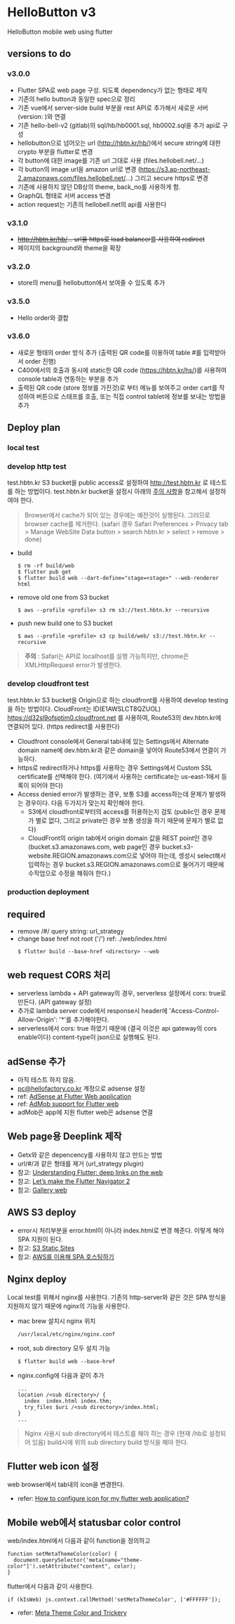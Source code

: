 # HelloButton v3

HelloButton mobile web using flutter

## versions to do

### v3.0.0
- Flutter SPA로 web page 구성. 되도록 dependency가 없는 형태로 제작
- 기존의 hello button과 동일한 spec으로 정리
- 기존 vue에서 server-side build 부분을 rest API로 추가해서 새로운 서버 (version: )와 연결
- 기존 hello-bell-v2 (gitlab)의 sql/hb/hb0001.sql, hb0002.sql을 추가 api로 구성
- hellobutton으로 넘어오는 url (http://hbtn.kr/hb/<secure string>)에서 secure string에 대한 crypto 부분을 flutter로 변경
- 각 button에 대한 image를 기존 url 그대로 사용 (files.hellobell.net/...)
- 각 button의 image url을 amazon url로 변경 (https://s3.ap-northeast-2.amazonaws.com/files.hellobell.net/...) 그리고 secure https로 변경
- 기존에 사용하지 않던 DB상의 theme, back_no를 사용하게 함.
- GraphQL 형태로 서버 access 변경
- action request는 기존의 hellobell.net의 api를 사용한다

### v3.1.0
- ~~http://hbtn.kr/hb/... url을 https로 load balancer를 사용하여 redirect~~
- 페이지의 background와 theme을 확장

### v3.2.0
- store의 menu를 hellobutton에서 보여줄 수 있도록 추가

### v3.5.0
- Hello order와 결합

### v3.6.0
- 새로운 형태의 order 방식 추가 (출력된 QR code를 이용하여 table #를 입력받아서 order 진행)
- C400에서의 호출과 동시에 static한 QR code (https://hbtn.kr/hs/<store key>)를 사용하여 console table과 연동하는 부분을 추가
- 출력된 QR code (store 정보를 가진것)로 부터 메뉴를 보여주고 order cart를 작성하여 버튼으로 스태프를 호출, 또는 직접 control tablet에 정보를 보내는 방법을 추가


## Deploy plan
### local test
### develop http test
test.hbtn.kr S3 bucket을 public access로 설정하여 http://test.hbtn.kr 로 테스트를 하는 방법이다. test.hbtn.kr bucket을 설정시 아래의 [주의 사항](#aws-s3-deploy)을 참고해서 설정하여야 한다.

>Browser에서 cache가 되어 있는 경우에는 예전것이 실행된다. 그러므로 browser cache를 제거한다. (safari 경우 Safari Preferences > Privacy tab > Manage WebSite Data button > search hbtn.kr > select > remove > done)

- build
  ```
  $ rm -rf build/web
  $ flutter pub get
  $ flutter build web --dart-define="stage=<stage>" --web-renderer html
  ```
- remove old one from S3 bucket
  ```
  $ aws --profile <profile> s3 rm s3://test.hbtn.kr --recursive
  ```
- push new build one to S3 bucket
  ```
  $ aws --profile <profile> s3 cp build/web/ s3://test.hbtn.kr --recursive
  ```

> **주의** : Safari는 API로 localhost를 실행 가능하지만, chrome은 XMLHttpRequest error가 발생한다.

### develop cloudfront test
test.hbtn.kr S3 bucket을 Origin으로 하는 cloudfront를 사용하여 develop testing을 하는 방법이다. CloudFront는 ID(E1AWSLCT8QZUOL) https://d32sl9ofsptim0.cloudfront.net 를 사용하여, Route53의 dev.hbtn.kr에 연결되어 있다. (https redirect를 사용한다)
- Cloudfront console에서 General tab내에 있는 Settings에서 Alternate domain name에 dev.hbtn.kr과 같은 domain을 넣어야 Route53에서 연결이 가능하다.
- https로 redirect하거나 https를 사용하는 경우 Settings에서 Custom SSL certificate를 선택해야 한다. (여기에서 사용하는 certificate는 us-east-1에서 등록이 되어야 한다)
- Access denied error가 발생하는 경우, 보통 S3를 access하는데 문제가 발생하는 경우이다. 다음 두가지가 맞는지 확인해야 한다.
  - S3에서 cloudfront로부터의 access를 허용하는지 검토 (public인 경우 문제가 별로 없다, 그리고 private인 경우 보통 생성을 하기 때문에 문제가 별로 없다)
  - CloudFront의 origin tab에서 origin domain 값을 REST point인 경우 (bucket.s3.amazonaws.com, web page인 경우 bucket.s3-website.REGION.amazonaws.com으로 넣어야 하는데, 셍성시 select해서 입력하는 경우 bucket.s3.REGION.amazonaws.com으로 들어가기 때문에 수작업으로 수정을 해줘야 한다.)

### production deployment


## required

- remove /#/ query string: url_strategy
- change base href not root ('/') ref: ./web/index.html
  ```
  $ flutter build --base-href <directory> --web
  ```

## web request CORS 처리
- serverless lambda + API gateway의 경우, serverless 설정에서 cors: true로 만든다. (API gateway 설정)
- 추가로 lambda server code에서 response시 header에 'Access-Control-Allow-Origin': '*'를 추가해야한다.
- serverless에서 cors: true 하였기 때문에 (결국 이것은 api gateway의 cors enable이다) content-type이 json으로 실행해도 된다.

## adSense 추가
- 아직 테스트 하지 않음.
- pc@hellofactory.co.kr 계정으로 adsense 설정
- ref: [AdSense at Flutter Web application](https://stackoverflow.com/questions/57909791/is-it-possible-to-insert-google-adsense-at-flutter-web-application)
- ref: [AdMob support for Flutter web](https://stackoverflow.com/questions/67560795/is-there-admob-support-for-flutter-web)
- adMob은 app에 지원 flutter web은 adsense 연결

## Web page용 Deeplink 제작
- Getx와 같은 depencency를 사용하지 않고 만드는 방법
- url/#/과 같은 형태를 제거 (url_strategy plugin)
- 참고: [Understanding Flutter: deep links on the web](https://sellsbrothers.com/understanding-flutter-deep-links-on-the-web)
- 참고: [Let’s make the Flutter Navigator 2](https://medium.com/flutter-community/lets-make-the-flutter-navigator-2-bc5953251c3e)
- 참고: [Gallery web](https://github.com/aliyazdi75/gallery)

## AWS S3 deploy
- error시 처리부분을 error.html이 아니라 index.html로 변경 해준다. 이렇게 해야 SPA 지원이 된다.
- 참고: [S3 Static Sites
](https://gist.github.com/bradwestfall/b5b0e450015dbc9b4e56e5f398df48ff)
- 참고: [AWS를 이용해 SPA 호스팅하기](https://wormwlrm.github.io/2020/11/15/SPA-hosting-via-AWS.html)

## Nginx deploy
Local test를 위해서 nginx를 사용한다. 기존의 http-server와 걑은 것은 SPA 방식을 지원하지 않기 때문에 nginx의 기능을 사용한다.
- mac brew 설치시 nginx 위치
  ```
  /usr/local/etc/nginx/nginx.conf
  ```
- root, sub directory 모두 설치 가능
  ```
  $ flutter build web --base-href
  ```
- nginx.config에 다음과 같이 추가
  ```
  ...
  location /<sub directory>/ {
    index  index.html index.thm;
    try_files $uri /<sub directory>/index.html;
  }
  ...
  ```
> Nginx 사용시 sub directory에서 테스트를 해야 하는 경우 (현재 /hb로 설정되어 있음) build시에 위의 sub directory build 방식을 해야 한다.

## Flutter web icon 설정
web browser에서 tab내의 icon을 변경한다.
- refer: [How to configure icon for my flutter web application?](https://stackoverflow.com/questions/56745525/how-to-configure-icon-for-my-flutter-web-application)

## Mobile web에서 statusbar color control

web/index.html에서 다음과 같이 function을 정의하고
```
function setMetaThemeColor(color) {
  document.querySelector('meta[name="theme-color"]').setAttribute("content", color);
}
```

flutter에서 다음과 같이 사용한다.
```
if (kIsWeb) js.context.callMethod('setMetaThemeColor', ['#FFFFFF']);
```

- refer: [Meta Theme Color and Trickery](https://css-tricks.com/meta-theme-color-and-trickery/)